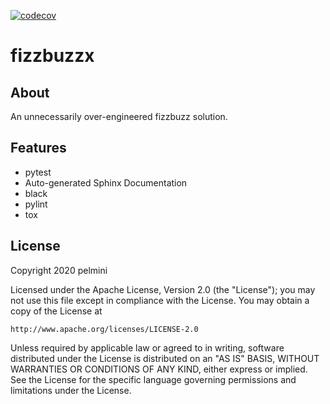 [![codecov](https://codecov.io/gh/digitalr00ts/fizzbuzzx/branch/master/graph/badge.svg?token=O3KDPPJSCS)](https://codecov.io/gh/digitalr00ts/fizzbuzzx)

# fizzbuzzx

## About
An unnecessarily over-engineered fizzbuzz solution.

## Features
- pytest
- Auto-generated Sphinx Documentation
- black
- pylint
- tox

## License
Copyright 2020 pelmini

Licensed under the Apache License, Version 2.0 (the "License"); you may not use this file except in compliance with the License. You may obtain a copy of the License at

    http://www.apache.org/licenses/LICENSE-2.0

Unless required by applicable law or agreed to in writing, software distributed under the License is distributed on an "AS IS" BASIS, WITHOUT WARRANTIES OR CONDITIONS OF ANY KIND, either express or implied. See the License for the specific language governing permissions and limitations under the License.
